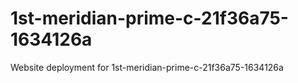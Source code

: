 # 1st-meridian-prime-c-21f36a75-1634126a
Website deployment for 1st-meridian-prime-c-21f36a75-1634126a

